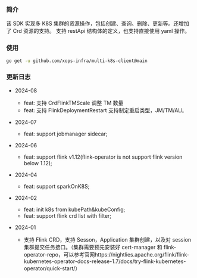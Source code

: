### 简介

该 SDK 实现多 K8S 集群的资源操作，包括创建、查询、删除、更新等。还增加了 Crd 资源的支持。
支持 restApi 结构体的定义，也支持直接使用 yaml 操作。

### 使用

```bash
go get -u github.com/xops-infra/multi-k8s-client@main
```

### 更新日志

- 2024-08

  - feat: 支持 CrdFlinkTMScale 调整 TM 数量
  - feat: 支持 FlinkDeploymentRestart 支持制定重启类型，JM/TM/ALL

- 2024-07

  - feat: support jobmanager sidecar;

- 2024-06
  - feat: support flink v1.12(flink-operator is not support flink version below 1.12);
- 2024-04
  - feat: support sparkOnK8S;
- 2024-02
  - feat: init k8s from kubePath&kubeConfig;
  - feat: support flink crd list with filter;
- 2024-01
  - 支持 Flink CRD，支持 Sesson，Application 集群创建，以及对 session 集群提交任务接口。（集群需要预先安装好 cert-manager 和 flink-operator-repo，可以参考官网https://nightlies.apache.org/flink/flink-kubernetes-operator-docs-release-1.7/docs/try-flink-kubernetes-operator/quick-start/）

